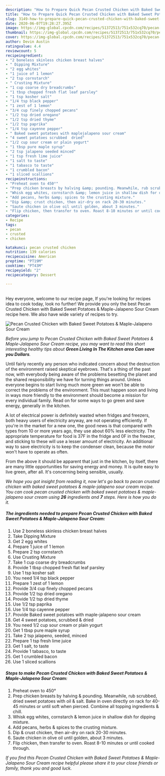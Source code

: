 ```yaml
---
description: "How to Prepare Quick Pecan Crusted Chicken with Baked Sweet Potatoes &amp;amp; Maple-Jalapeno Sour Cream"
title: "How to Prepare Quick Pecan Crusted Chicken with Baked Sweet Potatoes &amp;amp; Maple-Jalapeno Sour Cream"
slug: 3149-how-to-prepare-quick-pecan-crusted-chicken-with-baked-sweet-potatoes-and-amp-maple-jalapeno-sour-cream
date: 2020-06-07T19:28:27.395Z
image: https://img-global.cpcdn.com/recipes/51372513/751x532cq70/pecan-crusted-chicken-with-baked-sweet-potatoes-maple-jalapeno-sour-cream-recipe-main-photo.jpg
thumbnail: https://img-global.cpcdn.com/recipes/51372513/751x532cq70/pecan-crusted-chicken-with-baked-sweet-potatoes-maple-jalapeno-sour-cream-recipe-main-photo.jpg
cover: https://img-global.cpcdn.com/recipes/51372513/751x532cq70/pecan-crusted-chicken-with-baked-sweet-potatoes-maple-jalapeno-sour-cream-recipe-main-photo.jpg
author: Devin Austin
ratingvalue: 4.4
reviewcount: 5
recipeingredient:
- "2 boneless skinless chicken breast halves"
- " Dipping Mixture"
- "2 egg whites"
- "1 juice of 1 lemon"
- "2 tsp cornstarch"
- " Crusting Mixture"
- "1 cup coarse dry breadcrumbs"
- "1 tbsp chopped fresh flat leaf parsley"
- "1 tsp kosher salt"
- "1/4 tsp black pepper"
- "1 zest of 1 lemon"
- "3/4 cup finely chopped pecans"
- "1/2 tsp dried oregano"
- "1/2 tsp dried thyme"
- "1/2 tsp paprika"
- "1/4 tsp cayenne pepper"
- " Baked sweet potatoes with maplejalapeno sour cream"
- "4 sweet potatoes scrubbed  dried"
- "1/2 cup sour cream or plain yogurt"
- "1 tbsp pure maple syrup"
- "2 tsp jalapeno seeded minced"
- "1 tsp fresh lime juice"
- "1 salt to taste"
- "1 tabasco to taste"
- "1 crumbled bacon"
- "1 sliced scallions"
recipeinstructions:
- "Preheat oven to 450°"
- "Prep chicken breasts by halving &amp; pounding. Meanwhile, rub scrubbed, dried sweet potatoes with oil &amp; salt. Bake in oven directly on rack for 40-45 minutes or until soft when pierced. Combine all topping ingredients &amp; chill."
- "Whisk egg whites, cornstarch &amp; lemon juice in shallow dish for dipping mixture."
- "Add pecans, herbs &amp; spices to the crusting mixture."
- "Dip &amp; crust chicken, then air-dry on rack 20-30 minutes."
- "Saute chicken in olive oil until golden, about 3 minutes."
- "Flip chicken, then transfer to oven. Roast 8-10 minutes or until cooked through."
categories:
- Recipe
tags:
- pecan
- crusted
- chicken

katakunci: pecan crusted chicken 
nutrition: 139 calories
recipecuisine: American
preptime: "PT19M"
cooktime: "PT43M"
recipeyield: "2"
recipecategory: Dessert

---
```

<br>
Hey everyone, welcome to our recipe page, If you're looking for recipes idea to cook today, look no further! We provide you only the best Pecan Crusted Chicken with Baked Sweet Potatoes &amp; Maple-Jalapeno Sour Cream recipe here. We also have wide variety of recipes to try.
<br>


![Pecan Crusted Chicken with Baked Sweet Potatoes &amp; Maple-Jalapeno Sour Cream](https://img-global.cpcdn.com/recipes/51372513/751x532cq70/pecan-crusted-chicken-with-baked-sweet-potatoes-maple-jalapeno-sour-cream-recipe-main-photo.jpg)

<i>Before you jump to Pecan Crusted Chicken with Baked Sweet Potatoes &amp; Maple-Jalapeno Sour Cream recipe, you may want to read this short interesting healthy tips about 
<strong>Green Living In The Kitchen area Can save you Dollars</strong>.</i>
</br>

Until fairly recently any person who indicated concern about the destruction of the environment raised skeptical eyebrows. That's a thing of the past now, with everybody being aware of the problems besetting the planet and the shared responsibility we have for turning things around. Unless everyone begins to start living much more green we won't be able to correct the problems of the environment. This must happen soon and living in ways more friendly to the environment should become a mission for every individual family. Read on for some ways to go green and save energy, generally in the kitchen.

A lot of electrical power is definitely wasted when fridges and freezers, both heavy users of electricity anyway, are not operating efficiently. If you're in the market for a new one, the good news is that compared with types from 10 or more years ago, they use about 60% less electricity. The appropriate temperature for food is 37F in the fridge and 0F in the freezer, and sticking to these will use a lesser amount of electricity. An additional way to save electricity is to keep the condenser clean, because the motor won't have to operate as often.

From the above it should be apparent that just in the kitchen, by itself, there are many little opportunities for saving energy and money. It is quite easy to live green, after all. It's concerning being sensible, usually.


<i>We hope you got insight from reading it, now let's go back to pecan crusted chicken with baked sweet potatoes &amp; maple-jalapeno sour cream recipe. You can cook pecan crusted chicken with baked sweet potatoes &amp; maple-jalapeno sour cream using <strong>26</strong> ingredients and <strong>7</strong> steps. Here is how you do it.
</i>

##### The ingredients needed to prepare Pecan Crusted Chicken with Baked Sweet Potatoes &amp; Maple-Jalapeno Sour Cream:

1. Use 2 boneless skinless chicken breast halves
1. Take  Dipping Mixture
1. Get 2 egg whites
1. Prepare 1 juice of 1 lemon
1. Prepare 2 tsp cornstarch
1. Use  Crusting Mixture
1. Take 1 cup coarse dry breadcrumbs
1. Provide 1 tbsp chopped fresh flat leaf parsley
1. Use 1 tsp kosher salt
1. You need 1/4 tsp black pepper
1. Prepare 1 zest of 1 lemon
1. Provide 3/4 cup finely chopped pecans
1. Provide 1/2 tsp dried oregano
1. Provide 1/2 tsp dried thyme
1. Use 1/2 tsp paprika
1. Use 1/4 tsp cayenne pepper
1. Provide  Baked sweet potatoes with maple-jalapeno sour cream
1. Get 4 sweet potatoes, scrubbed &amp; dried
1. You need 1/2 cup sour cream or plain yogurt
1. Get 1 tbsp pure maple syrup
1. Take 2 tsp jalapeno, seeded, minced
1. Prepare 1 tsp fresh lime juice
1. Get 1 salt, to taste
1. Provide 1 tabasco, to taste
1. Get 1 crumbled bacon
1. Use 1 sliced scallions


##### Steps to make Pecan Crusted Chicken with Baked Sweet Potatoes &amp; Maple-Jalapeno Sour Cream:

1. Preheat oven to 450°
1. Prep chicken breasts by halving &amp; pounding. Meanwhile, rub scrubbed, dried sweet potatoes with oil &amp; salt. Bake in oven directly on rack for 40-45 minutes or until soft when pierced. Combine all topping ingredients &amp; chill.
1. Whisk egg whites, cornstarch &amp; lemon juice in shallow dish for dipping mixture.
1. Add pecans, herbs &amp; spices to the crusting mixture.
1. Dip &amp; crust chicken, then air-dry on rack 20-30 minutes.
1. Saute chicken in olive oil until golden, about 3 minutes.
1. Flip chicken, then transfer to oven. Roast 8-10 minutes or until cooked through.


<i>If you find this Pecan Crusted Chicken with Baked Sweet Potatoes &amp; Maple-Jalapeno Sour Cream recipe helpful please share it to your close friends or family, thank you and good luck.</i>
